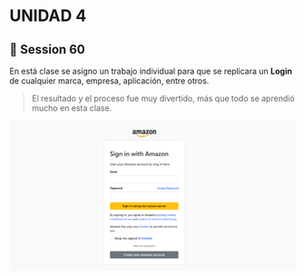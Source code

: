 # UNIDAD 4

## 📝 Session 60

En está clase se asigno un trabajo individual para que se replicara un **Login** de cualquier marca, empresa, aplicación, entre otros.

> El resultado y el proceso fue muy divertido, más que todo se aprendió mucho en esta clase.

![login](login.png "login")